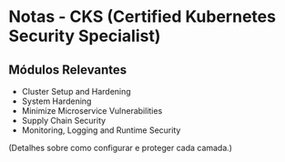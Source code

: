 # Notas - CKS (Certified Kubernetes Security Specialist)

## Módulos Relevantes
- Cluster Setup and Hardening
- System Hardening
- Minimize Microservice Vulnerabilities
- Supply Chain Security
- Monitoring, Logging and Runtime Security

(Detalhes sobre como configurar e proteger cada camada.)
